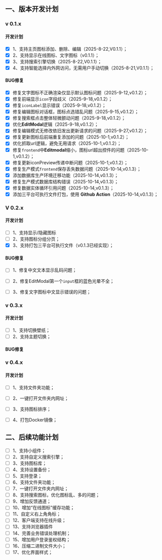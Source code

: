 

## 一、版本开发计划

### v 0.1.x

#### 开发计划

- [x] 1、支持主页图标添加、删除、编辑（2025-8-22,V0.1.1）；
- [x] 2、支持显示在线图标、文字图标（v0.1.1）；
- [x] 3、支持搜索引擎切换（2025-8-22,V0.1.1）；
- [x] 4、支持智能选择内外网访问，无需用户手动切换（2025-8-21,V0.1.1）；

#### BUG修复

- [x] 修复文字图标不正确渲染仅显示默认图标问题（2025-9-12,v0.1.2）；
- [x] 修复前端显示`icon`字段歧义（2025-9-18,v0.1.2）；
- [x] 修复`iconLabel`显示错误（2025-9-18,v0.1.2）；
- [x] 修复编辑图标对话框，图标点选错乱问题（2025-9-15,v0.1.2）；
- [x] 修复搜索框点击整体轻微颤动问题（2025-9-18,v0.1.2）；
- [x] 优化**EditModal**逻辑（2025-9-18,v0.1.2）；
- [x] 修复编辑模式无修改依旧发出更新请求的问题（2025-9-27,v0.1.2）；
- [x] 修复更新图标后前端重复添加的问题（2025-10-1,v0.1.2）；
- [x] 优化抓取url逻辑，避免无用请求（2025-10-1,v0.1.2）；
- [x] 修复`frontend`中**Editmodal**缩小，图标url超出控件的问题（2025-10-1,v0.1.2）；
- [x] 修复更新iconPreview传递中断问题（2025-10-1,v0.1.2）；
- [x] 修复生产模式`frontend`保存丢失数据问题（2025-10-14,v0.1.3）；
- [x] 添加数据库生产环境迁移功能（2025-10-14,v0.1.3）；
- [x] 修复生产模式数据库结构错误（2025-10-14,v0.1.3）；
- [x] 修复数据实体循环引用问题（2025-10-14,v0.1.3）；
- [x] 添加三平台可执行文件打包，使用 **Github Action**（2025-10-14,v0.1.3）；

### V 0.2.x

#### 开发计划

- [ ] 1、支持显示/隐藏图标
- [ ] 2、支持图标分组分页；
- [x] 3、支持打包三平台可执行文件（v0.1.3已经实现）；

#### BUG修复

- [ ] 1、修复中文文本显示乱码问题；
- [ ] 2、修复EditModal第一个`input`框的蓝色光晕不全；
- [ ] 3、修复文字图标中文显示错误的问题；



### v 0.3.x

#### 开发计划

- [ ] 1、支持切换壁纸；
- [ ] 2、支持主题切换；

#### BUG修复



### v 0.4.x

#### 开发计划

- [ ] 1、支持文件夹功能；
- [ ] 2、一键打开文件夹内网址；
- [ ] 3、支持图标排序；
- [ ] 4、打包Docker镜像；



## 二、后续功能计划

- [ ] 1、支持小组件；
- [ ] 2、支持自定义搜索引擎；
- [ ] 3、支持图标库；
- [ ] 4、支持设置备份；
- [ ] 5、支持登录；
- [ ] 6、支持文件夹功能；
- [ ] 7、一键打开文件夹内网址；
- [ ] 8、支持搜索图标，优化图标乱、多的问题；
- [ ] 9、增加反馈通道；
- [ ] 10、增加“在线图标”缓存功能；
- [ ] 11、自定义右上角角标；
- [ ] 12、客户端支持在线升级；
- [ ] 13、支持浏览器插件
- [ ] 14、完善业务错误处理机制；
- [ ] 15、增加用户登录鉴权结构；
- [ ] 16、压缩二进制文件大小；
- [ ] 17、优化界面样式；
